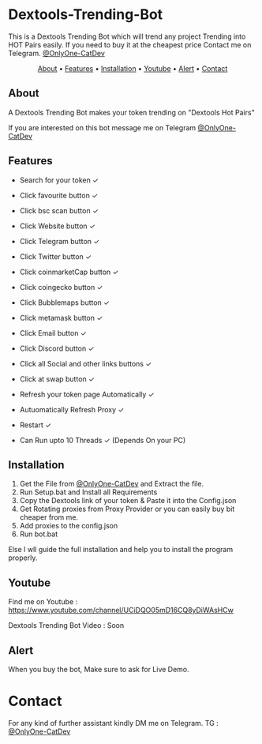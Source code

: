 # Dextools-Trending-Bot
This is a Dextools Trending Bot which will trend any project Trending into HOT Pairs easily. If you need to buy it at the cheapest price Contact me on Telegram. [@OnlyOne-CatDev](https://t.me/OnlyOne_CatDev)

</p>

<p align="center">
  <a href="#about">About</a>
  •
  <a href="#features">Features</a>
  •
  <a href="#installation">Installation</a>
  •
  <a href="#Youtube">Youtube</a>
  •
  <a href="#Alert">Alert</a>
  •
  <a href="#Contact">Contact</a>
</p>

## About
A Dextools Trending Bot makes your token trending on "Dextools Hot Pairs"

If you are interested on this bot message me on Telegram [@OnlyOne-CatDev](https://t.me/OnlyOne_CatDev)

## Features
- Search for your token ✓

- Click favourite button ✓
- Click bsc scan button ✓
- Click Website button ✓
- Click Telegram button ✓
- Click Twitter button ✓
- Click coinmarketCap button ✓
- Click coingecko button ✓
- Click Bubblemaps button ✓
- Click metamask button ✓
- Click Email button ✓
- Click Discord button ✓
- Click all Social and other links buttons ✓
- Click at swap button ✓
- Refresh your token page Automatically ✓
- Autuomatically Refresh Proxy ✓
- Restart ✓
- Can Run upto 10 Threads ✓ (Depends On your PC)

## Installation
1) Get the File from [@OnlyOne-CatDev](https://t.me/OnlyOne_CatDev) and Extract the file.
2) Run Setup.bat and Install all Requirements
3) Copy the Dextools link of your token & Paste it into the Config.json 
4) Get Rotating proxies from Proxy Provider or you can easily buy bit cheaper from me.
5) Add proxies to the config.json 
6) Run bot.bat 

Else I wll guide the full installation and help you to install the program properly.

## Youtube
Find me on Youtube : https://www.youtube.com/channel/UCiDQO05mD16CQ8yDiWAsHCw

Dextools Trending Bot Video : Soon

## Alert
When you buy the bot, Make sure to ask for Live Demo.

# Contact
For any kind of further assistant kindly DM me on Telegram.
TG : [@OnlyOne-CatDev](https://t.me/OnlyOne_CatDev)
